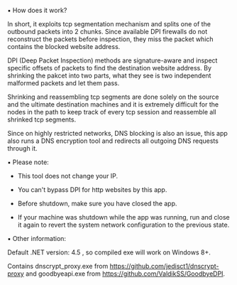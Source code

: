 ▪️ How does it work?

In short, it exploits tcp segmentation mechanism and splits one of the outbound packets into 2 chunks. Since available DPI firewalls do not reconstruct the packets before inspection, they miss the packet which contains the blocked website address.

DPI (Deep Packet Inspection) methods are signature-aware and inspect specific offsets of packets to find the destination website address. By shrinking the pakcet into two parts, what they see is two independent malformed packets and let them pass.

Shrinking and reassembling tcp segments are done solely on the source and the ultimate destination machines and it is extremely difficult for the nodes in the path to keep track of every tcp session and reassemble all shrinked tcp segments.

Since on highly restricted networks, DNS blocking is also an issue, this app also runs a DNS encryption tool and redirects all outgoing DNS requests through it.

▪️ Please note:

- This tool does not change your IP.

- You can't bypass DPI for http websites by this app.

- Before shutdown, make sure you have closed the app.

- If your machine was shutdown while the app was running, run and close it again to revert the system network configuration to the previous state.

▪️ Other information:

Default .NET version: 4.5 , so compiled exe will work on Windows 8+.

Contains dnscrypt_proxy.exe from https://github.com/jedisct1/dnscrypt-proxy and goodbyeapi.exe from https://github.com/ValdikSS/GoodbyeDPI.


